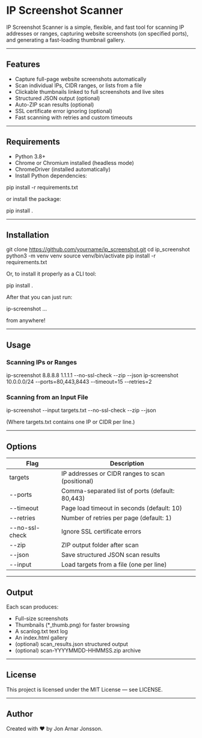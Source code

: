# IP Screenshot Scanner

IP Screenshot Scanner is a simple, flexible, and fast tool for scanning IP addresses or ranges,
capturing website screenshots (on specified ports), and generating a fast-loading thumbnail gallery.

---

## Features

- Capture full-page website screenshots automatically
- Scan individual IPs, CIDR ranges, or lists from a file
- Clickable thumbnails linked to full screenshots and live sites
- Structured JSON output (optional)
- Auto-ZIP scan results (optional)
- SSL certificate error ignoring (optional)
- Fast scanning with retries and custom timeouts

---

## Requirements

- Python 3.8+
- Chrome or Chromium installed (headless mode)
- ChromeDriver (installed automatically)
- Install Python dependencies:

pip install -r requirements.txt

or install the package:

pip install .

---

## Installation

git clone https://github.com/yourname/ip_screenshot.git
cd ip_screenshot
python3 -m venv venv
source venv/bin/activate
pip install -r requirements.txt

Or, to install it properly as a CLI tool:

pip install .

After that you can just run:

ip-screenshot ...

from anywhere!

---

## Usage

### Scanning IPs or Ranges

ip-screenshot 8.8.8.8 1.1.1.1 --no-ssl-check --zip --json
ip-screenshot 10.0.0.0/24 --ports=80,443,8443 --timeout=15 --retries=2

### Scanning from an Input File

ip-screenshot --input targets.txt --no-ssl-check --zip --json

(Where targets.txt contains one IP or CIDR per line.)

---

## Options

| Flag | Description |
| --- | --- |
| targets | IP addresses or CIDR ranges to scan (positional) |
| --ports | Comma-separated list of ports (default: 80,443) |
| --timeout | Page load timeout in seconds (default: 10) |
| --retries | Number of retries per page (default: 1) |
| --no-ssl-check | Ignore SSL certificate errors |
| --zip | ZIP output folder after scan |
| --json | Save structured JSON scan results |
| --input | Load targets from a file (one per line) |

---

## Output

Each scan produces:

- Full-size screenshots
- Thumbnails (*_thumb.png) for faster browsing
- A scanlog.txt text log
- An index.html gallery
- (optional) scan_results.json structured output
- (optional) scan-YYYYMMDD-HHMMSS.zip archive

---

## License

This project is licensed under the MIT License — see LICENSE.

---

## Author

Created with ❤️  by Jon Arnar Jonsson.

